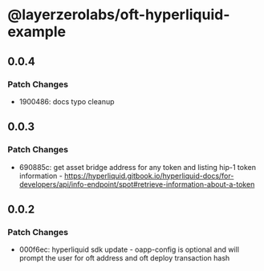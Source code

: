 # @layerzerolabs/oft-hyperliquid-example

## 0.0.4

### Patch Changes

- 1900486: docs typo cleanup

## 0.0.3

### Patch Changes

- 690885c: get asset bridge address for any token and listing hip-1 token information - https://hyperliquid.gitbook.io/hyperliquid-docs/for-developers/api/info-endpoint/spot#retrieve-information-about-a-token

## 0.0.2

### Patch Changes

- 000f6ec: hyperliquid sdk update - oapp-config is optional and will prompt the user for oft address and oft deploy transaction hash
